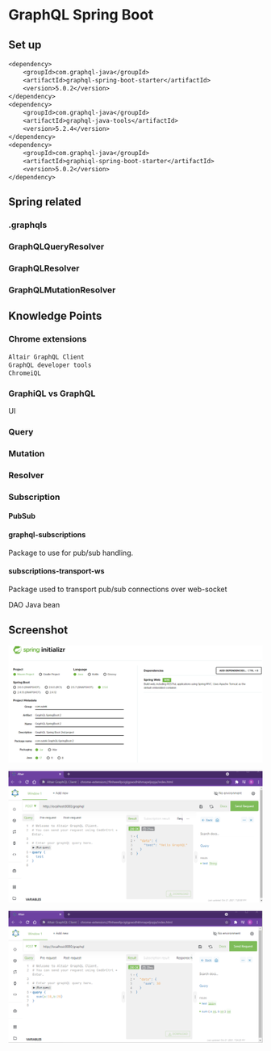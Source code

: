 # GraphQL Spring Boot

## Set up

```
<dependency>
    <groupId>com.graphql-java</groupId>
    <artifactId>graphql-spring-boot-starter</artifactId>
    <version>5.0.2</version>
</dependency>
<dependency>
    <groupId>com.graphql-java</groupId>
    <artifactId>graphql-java-tools</artifactId>
    <version>5.2.4</version>
</dependency>
<dependency>
    <groupId>com.graphql-java</groupId>
    <artifactId>graphiql-spring-boot-starter</artifactId>
    <version>5.0.2</version>
</dependency>
```

## Spring related

### .graphqls

### GraphQLQueryResolver

### GraphQLResolver

### GraphQLMutationResolver

## Knowledge Points

### Chrome extensions

```
Altair GraphQL Client
GraphQL developer tools
ChromeiQL
```

### GraphiQL vs GraphQL

UI

### Query

### Mutation

### Resolver

### Subscription

#### PubSub

#### graphql-subscriptions

Package to use for pub/sub handling.

#### subscriptions-transport-ws

Package used to transport pub/sub connections over web-socket

DAO
Java bean

## Screenshot

![01.png](images/01.png)

![02.png](images/02.png)

![03.png](images/03.png)
